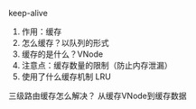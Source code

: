 keep-alive
1. 作用：缓存
2. 怎么缓存？以队列的形式
3. 缓存的是什么？VNode
4. 注意点：缓存数量的限制（防止内存泄漏）
5. 使用了什么缓存机制 LRU

三级路由缓存怎么解决？
从缓存VNode到缓存数据
